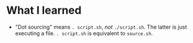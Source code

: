 # What I learned
- "Dot sourcing" means `. script.sh`, *not* `./script.sh`. The latter is just executing a file. `. script.sh` is equivalent to `source.sh`.

